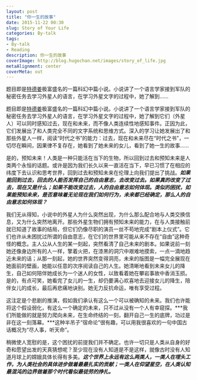 ```yaml
---
layout: post
title: "你一生的故事"
date: 2015-11-22 00:30
slug: Story of Your Life
categories: By-talk
tags:
- By-talk
- Reading
description: 你一生的故事
coverImage: http://blog.hugochan.net/images/story_of_life.jpg
metaAlignment: center
coverMeta: out
---
```


题目即是[特德姜](https://en.wikipedia.org/wiki/Ted_Chiang)极富盛名的一篇科幻中篇小说。小说讲了一个语言学家接到军队的秘密任务去学习外星人的语言，在学习外星文字的过程中，她了解到……
<!-- more --> <!-- excerpt -->

题目即是[特德姜](https://en.wikipedia.org/wiki/Ted_Chiang)极富盛名的一篇科幻中篇小说。小说讲了一个语言学家接到军队的秘密任务去学习外星人的语言，在学习外星文字的过程中，她了解到它们（外星人）可以同时感知过去，现在和未来，而不像人类连续性地感知事件。正因为此，它们发展出了和人类完全不同的文字系统和思维方式。深入的学习让她发展出了和那些外星人一样，阅读“时代之书”的能力：过去，现在和未来尽在“时代之书”，一切尽在瞬间，因果律不复存在，她看到了她未来的女儿，看到了她一生的故事……

是的，预知未来！人类是一种只能活在当下的生物，所以回到过去和预知未来是人类两个永恒的话题。或许是因为我们长久以来一直活在当下，早已习惯了在相应的纬度下去认识和思考世界，回到过去和预知未来在伦理上向我们提出了挑战。***如果能回到过去，回去的人能否发挥自己的自由意志，去改变过去。如果真的改变了过去，现在又是什么；如果不能改变过去，人的自由意志如何体现。类似的困扰，如果能预知未来，是否意味着无论现在我们如何行为，未来都已经确定，那么人的自由意志如何体现？***

我们无从得知，小说中的外星人为什么突然出现，为什么那么配合地与人类交换信息，又为什么突然地离开。那些外星生物们拥有预知未来的能力，在与人类接触前就已知道了故事的结局，但它们仍像尽职的演员一丝不苟地完成“剧本上仪式”。它们也许从未困扰过所谓的自由意志，在它们的世界里可能从来不存在“自由”这种奇怪的概念。主人公从人生的某一刻起，突然看清了自己未来的剧本。如果说前一刻她还像身边所有的人一样，擎着火把，在漆黑的洞穴中艰难地摸索，一点一滴地趋近未来的话；从那一刻起，她的世界突然变得洞亮，未来的版图是一幅完全展现在她面前的壁画，她能以任意的次序阅读自己的人生。她清晰地看到未来女儿的降生，自己如何陪伴她成长为一个迷人的女性，以致看着她在攀岩事故中香消玉损。是的，有点可笑，她看完了女儿的一生，却仍要满心欢喜地去迎接女儿的降生，陪伴女儿的成长，最后再悲痛地诀别。她无力反抗命运，唯有享受过程。

这注定是个悲剧的推演，假如我们承认有这么一个可以被确知的未来。我们也许能将这个假设弱化，有这么一个确定的未来，只不过从没有一个人有幸窥探。***我们所能做的就是努力爬向未来，在生命终结的一刻，翻开自己一生的底牌，功过是非在这一刻落幕。***这种半吊子“宿命论”很有趣，可以用我很喜欢的一句中国古话概况为“尽人事，听天命”。

稍微使人宽慰的是，这个困扰的前提我们并不确定。也许一切只是人类从自身的好奇和愿望出发的天真猜想呢？至少现在没有人知道是不是这样，就像古时没有人知道月球上的嫦娥具体长得有多美。***这个世界上永远有这么两类人，一类人在埋头工作，为人类社会的具体进步做着最最扎实的贡献；一类人在仰望星空，在人类认知最混沌的边界做着那个时代看似最徒劳的挣扎。***
